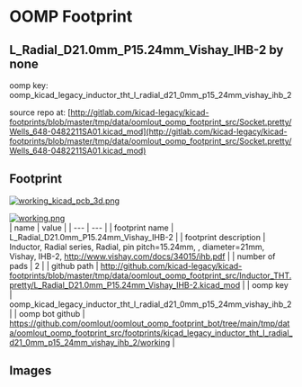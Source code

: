 # OOMP Footprint  
## L_Radial_D21.0mm_P15.24mm_Vishay_IHB-2  by none  
  
oomp key: oomp_kicad_legacy_inductor_tht_l_radial_d21_0mm_p15_24mm_vishay_ihb_2  
  
source repo at: [http://gitlab.com/kicad-legacy/kicad-footprints/blob/master/tmp/data/oomlout_oomp_footprint_src/Socket.pretty/Wells_648-0482211SA01.kicad_mod](http://gitlab.com/kicad-legacy/kicad-footprints/blob/master/tmp/data/oomlout_oomp_footprint_src/Socket.pretty/Wells_648-0482211SA01.kicad_mod)  
## Footprint  
  
[![working_kicad_pcb_3d.png](working_kicad_pcb_3d_600.png)](working_kicad_pcb_3d.png)  
  
[![working.png](working_600.png)](working.png)  
| name | value | 
| --- | --- | 
| footprint name | L_Radial_D21.0mm_P15.24mm_Vishay_IHB-2 | 
| footprint description | Inductor, Radial series, Radial, pin pitch=15.24mm, , diameter=21mm, Vishay, IHB-2, http://www.vishay.com/docs/34015/ihb.pdf | 
| number of pads | 2 | 
| github path | http://github.com/kicad-legacy/kicad-footprints/blob/master/tmp/data/oomlout_oomp_footprint_src/Inductor_THT.pretty/L_Radial_D21.0mm_P15.24mm_Vishay_IHB-2.kicad_mod | 
| oomp key | oomp_kicad_legacy_inductor_tht_l_radial_d21_0mm_p15_24mm_vishay_ihb_2 | 
| oomp bot github | https://github.com/oomlout/oomlout_oomp_footprint_bot/tree/main/tmp/data/oomlout_oomp_footprint_src/footprints/kicad_legacy_inductor_tht_l_radial_d21_0mm_p15_24mm_vishay_ihb_2/working | 
## Images  
